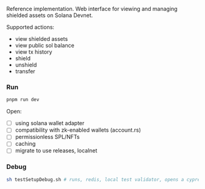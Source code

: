 Reference implementation. Web interface for viewing and managing shielded assets on Solana Devnet.

Supported actions:

- view shielded assets
- view public sol balance
- view tx history
- shield
- unshield
- transfer

### Run

```bash
pnpm run dev
```

Open:

- [ ] using solana wallet adapter
- [ ] compatibility with zk-enabled wallets (account.rs)
- [ ] permissionless SPL/NFTs
- [ ] caching
- [ ] migrate to use releases, localnet

### Debug

```bash
sh testSetupDebug.sh # runs, redis, local test validator, opens a cypress console which can be used to run the test in a browser
```
